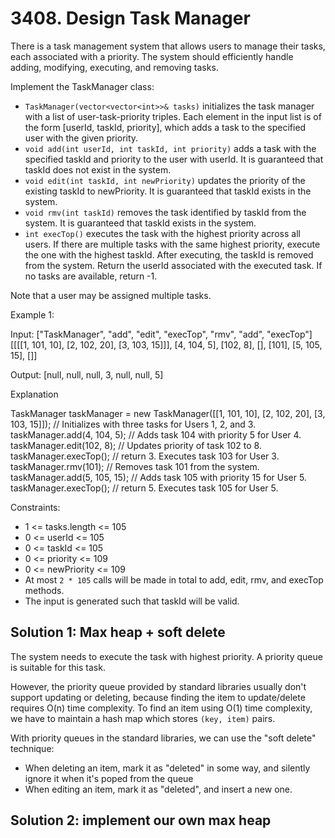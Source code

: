 # 3408. Design Task Manager
There is a task management system that allows users to manage their tasks, each associated with a priority. The system should efficiently handle adding, modifying, executing, and removing tasks.

Implement the TaskManager class:

* `TaskManager(vector<vector<int>>& tasks)` initializes the task manager with a list of user-task-priority triples. Each element in the input list is of the form [userId, taskId, priority], which adds a task to the specified user with the given priority.
* `void add(int userId, int taskId, int priority)` adds a task with the specified taskId and priority to the user with userId. It is guaranteed that taskId does not exist in the system.
* `void edit(int taskId, int newPriority)` updates the priority of the existing taskId to newPriority. It is guaranteed that taskId exists in the system.
* `void rmv(int taskId)` removes the task identified by taskId from the system. It is guaranteed that taskId exists in the system.
* `int execTop()` executes the task with the highest priority across all users. If there are multiple tasks with the same highest priority, execute the one with the highest taskId. After executing, the taskId is removed from the system. Return the userId associated with the executed task. If no tasks are available, return -1.

Note that a user may be assigned multiple tasks.

Example 1:

Input:
["TaskManager", "add", "edit", "execTop", "rmv", "add", "execTop"]
[[[[1, 101, 10], [2, 102, 20], [3, 103, 15]]], [4, 104, 5], [102, 8], [], [101], [5, 105, 15], []]

Output:
[null, null, null, 3, null, null, 5]

Explanation

TaskManager taskManager = new TaskManager([[1, 101, 10], [2, 102, 20], [3, 103, 15]]); // Initializes with three tasks for Users 1, 2, and 3.
taskManager.add(4, 104, 5); // Adds task 104 with priority 5 for User 4.
taskManager.edit(102, 8); // Updates priority of task 102 to 8.
taskManager.execTop(); // return 3. Executes task 103 for User 3.
taskManager.rmv(101); // Removes task 101 from the system.
taskManager.add(5, 105, 15); // Adds task 105 with priority 15 for User 5.
taskManager.execTop(); // return 5. Executes task 105 for User 5.

Constraints:

* 1 <= tasks.length <= 105
* 0 <= userId <= 105
* 0 <= taskId <= 105
* 0 <= priority <= 109
* 0 <= newPriority <= 109
* At most `2 * 105` calls will be made in total to add, edit, rmv, and execTop methods.
* The input is generated such that taskId will be valid.

## Solution 1: Max heap + soft delete
The system needs to execute the task with highest priority. A priority queue is suitable for this task.

However, the priority queue provided by standard libraries usually don't support updating or deleting, because finding the item to update/delete requires O(n) time complexity. To find an item using O(1) time complexity, we have to maintain a hash map which stores `(key, item)` pairs.

With priority queues in the standard libraries, we can use the "soft delete" technique:

* When deleting an item, mark it as "deleted" in some way, and silently ignore it when it's poped from the queue
* When editing an item, mark it as "deleted", and insert a new one.

## Solution 2: implement our own max heap